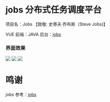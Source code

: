 # jobs 分布式任务调度平台
项目名：Jobs 【致敬: 史蒂夫·乔布斯（Steve Jobs)】

VUE 前端：JAVA 后台：<a target="_blank" href="https://gitee.com/baomidou/jobs-admin-web">jobs</a>


### 界面效果

<img src="https://gitee.com/baomidou/jobs-admin-web/raw/master/doc/0.png"/>

<img src="https://gitee.com/baomidou/jobs-admin-web/raw/master/doc/1.jpeg"/>

<img src="https://gitee.com/baomidou/jobs-admin-web/raw/master/doc/2.jpeg"/>

# 鸣谢
jobs 参考：<a target="_blank" href="https://github.com/xuxueli/xxl-job">jobs</a>
